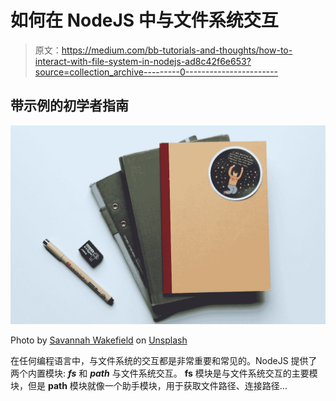 # 如何在 NodeJS 中与文件系统交互

> 原文：<https://medium.com/bb-tutorials-and-thoughts/how-to-interact-with-file-system-in-nodejs-ad8c42f6e653?source=collection_archive---------0----------------------->

## 带示例的初学者指南

![](img/6e7d68102786edbf836e303c830a0b5f.png)

Photo by [Savannah Wakefield](https://unsplash.com/@sw_creates?utm_source=medium&utm_medium=referral) on [Unsplash](https://unsplash.com?utm_source=medium&utm_medium=referral)

在任何编程语言中，与文件系统的交互都是非常重要和常见的。NodeJS 提供了两个内置模块: ***fs*** 和 ***path*** 与文件系统交互。 **fs** 模块是与文件系统交互的主要模块，但是 **path** 模块就像一个助手模块，用于获取文件路径、连接路径…